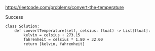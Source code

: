 https://leetcode.com/problems/convert-the-temperature


Success


```
class Solution:
    def convertTemperature(self, celsius: float) -> List[float]:
        kelvin = celsius + 273.15
        fahrenheit = celsius * 1.80 + 32.00
        return [kelvin, fahrenheit]
```
